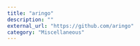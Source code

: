 ```yaml
---
title: "aringo"
description: ""
external_url: "https://github.com/aringo"
category: "Miscellaneous"
---
```

